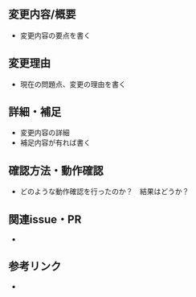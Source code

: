 ## 変更内容/概要

- 変更内容の要点を書く

## 変更理由

- 現在の問題点、変更の理由を書く

## 詳細・補足

- 変更内容の詳細
- 補足内容が有れば書く

## 確認方法・動作確認

- どのような動作確認を行ったのか？　結果はどうか？

## 関連issue・PR

- 

## 参考リンク

- 